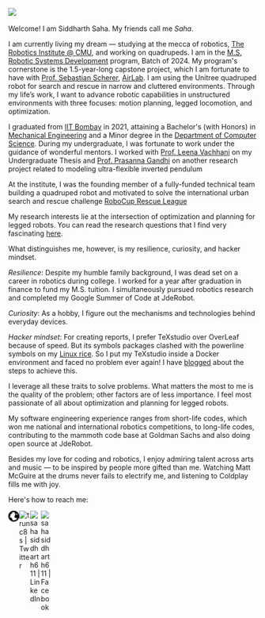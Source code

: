 <p width="50%" align="left"> <!--style="max-width:500px;"-->
  <img src = "https://github-readme-stats.vercel.app/api?username=trunc8&show_icons=true&theme=tokyonight&line_height=27&count_private=true&include_all_commits=true">
</p>

Welcome! I am Siddharth Saha. My friends call me *Saha*. 

I am currently living my dream — studying at the mecca of robotics, [The Robotics Institute @ CMU](https://www.ri.cmu.edu/), and working on quadrupeds. I am in the [M.S. Robotic Systems Development](https://mrsd.ri.cmu.edu/) program, Batch of 2024. My program's cornerstone is the 1.5-year-long capstone project, which I am fortunate to have with [Prof. Sebastian Scherer](https://www.ri.cmu.edu/ri-faculty/sebastian-scherer/), [AirLab](https://www.ri.cmu.edu/robotics-groups/air-lab/). I am using the Unitree quadruped robot for search and rescue in narrow and cluttered environments. Through my life’s work, I want to advance robotic capabilities in unstructured environments with three focuses: motion planning, legged locomotion, and optimization.


I graduated from [IIT Bombay](https://www.iitb.ac.in/) in 2021, attaining a Bachelor's (with Honors) in [Mechanical Engineering](https://www.me.iitb.ac.in/) and a Minor degree in the [Department of Computer Science](https://www.cse.iitb.ac.in/). During my undergraduate, I was fortunate to work under the guidance of wonderful mentors. I worked with [Prof. Leena Vachhani](https://www.sc.iitb.ac.in/~leena/) on my Undergraduate Thesis and [Prof. Prasanna Gandhi](https://www.me.iitb.ac.in/~gandhi/) on another research project related to modeling ultra-flexible inverted pendulum

At the institute, I was the founding member of a fully-funded technical team building a quadruped robot and motivated to solve the international urban search and rescue challenge [RoboCup Rescue League](https://www.robocup.org/leagues/10)

My research interests lie at the intersection of optimization and planning for legged robots. You can read the research questions that I find very fascinating [here](https://trunc8.github.io).

What distinguishes me, however, is my resilience, curiosity, and hacker mindset.

*Resilience*: Despite my humble family background, I was dead set on a career in robotics during college. I worked for a year after graduation in finance to fund my M.S. tuition. I simultaneously pursued robotics research and completed my Google Summer of Code at JdeRobot.

*Curiosity*: As a hobby, I figure out the mechanisms and technologies behind everyday devices.

*Hacker mindset*: For creating reports, I prefer TeXstudio over OverLeaf because of speed. But its symbols packages clashed with the powerline symbols on my [Linux rice](https://trunc8.github.io/2021/03/10/first-linux-rice). So I put my TeXstudio inside a Docker environment and faced no problem ever again! I have [blogged](https://trunc8.github.io/2021/05/22/tut-texstudio-docker) about the steps to achieve this.

I leverage all these traits to solve problems. What matters the most to me is the quality of the problem; other factors are of less importance. I feel most passionate of all about optimization and planning for legged robots.

My software engineering experience ranges from short-life codes, which won me national and international robotics competitions, to long-life codes, contributing to the mammoth code base at Goldman Sachs and also doing open source at JdeRobot.

Besides my love for coding and robotics, I enjoy admiring talent across arts and music — to be inspired by people more gifted than me. Watching Matt McGuire at the drums never fails to electrify me, and listening to Coldplay fills me with joy.

Here's how to reach me:  

[<img align="left" alt="trunc8.github.io" width="22px" src="https://raw.githubusercontent.com/iconic/open-iconic/master/svg/globe.svg" />][website]
[<img align="left" alt="trunc8s | Twitter" width="22px" src="https://cdn.jsdelivr.net/npm/simple-icons@v3/icons/twitter.svg" />][twitter]
[<img align="left" alt="sahasiddharth611 | LinkedIn" width="22px" src="https://cdn.jsdelivr.net/npm/simple-icons@v3/icons/linkedin.svg" />][linkedin]
[<img align="left" alt="sahasiddharth611 | Facebook" width="22px" src="https://cdn.jsdelivr.net/npm/simple-icons@v3/icons/facebook.svg" />][facebook]

[website]: https://trunc8.github.io
[twitter]: https://twitter.com/trunc8s
[linkedin]: https://www.linkedin.com/in/sahasiddharth611
[facebook]: https://www.facebook.com/sahasiddharth611/

